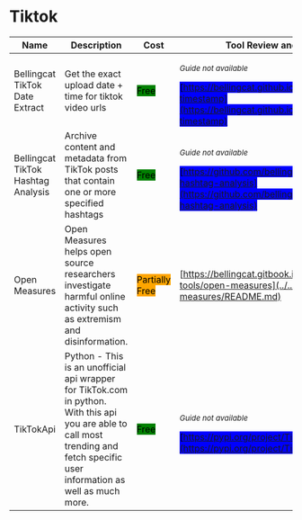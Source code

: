 # Tiktok

| Name | Description | Cost | Tool Review and Guide |
| --- | --- | --- | --- |
| Bellingcat TikTok Date Extract | Get the exact upload date + time for tiktok video urls | <mark style="background-color:green;">Free</mark> | <p><sub><em>Guide not available</em></sub></p><mark style="background-color:blue;"> [https://bellingcat.github.io/tiktok-timestamp](https://bellingcat.github.io/tiktok-timestamp) </mark> |
| Bellingcat TikTok Hashtag Analysis | Archive content and metadata from TikTok posts that contain one or more specified hashtags | <mark style="background-color:green;">Free</mark> | <p><sub><em>Guide not available</em></sub></p><mark style="background-color:blue;"> [https://github.com/bellingcat/tiktok-hashtag-analysis](https://github.com/bellingcat/tiktok-hashtag-analysis) </mark> |
| Open Measures | Open Measures helps open source researchers investigate harmful online activity such as extremism and disinformation. | <mark style="background-color:orange;">Partially Free</mark> | [https://bellingcat.gitbook.io/toolkit/more/all-tools/open-measures](../../../tools/open-measures/README.md) |
| TikTokApi | Python - This is an unofficial api wrapper for TikTok.com in python. With this api you are able to call most trending and fetch specific user information as well as much more. | <mark style="background-color:green;">Free</mark> | <p><sub><em>Guide not available</em></sub></p><mark style="background-color:blue;"> [https://pypi.org/project/TikTokApi](https://pypi.org/project/TikTokApi) </mark> |